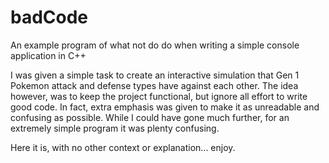 # badCode
An example program of what not do do when writing a simple console application in C++

I was given a simple task to create an interactive simulation that Gen 1 Pokemon attack and defense types have against each other. The idea however, was to keep the project functional, but ignore all effort to write good code.  In fact, extra emphasis was given to make it as unreadable and confusing as possible. While I could have gone much further, for an extremely simple program it was plenty confusing.

Here it is, with no other context or explanation... enjoy.
